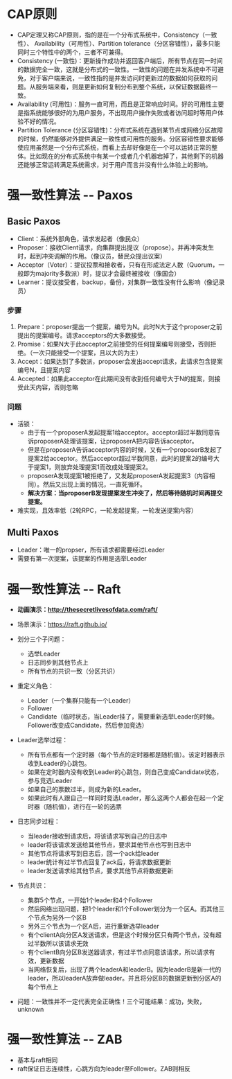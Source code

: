 # CAP原则

+ CAP定理又称CAP原则，指的是在一个分布式系统中，Consistency（一致性）、 Availability（可用性）、Partition tolerance（分区容错性），最多只能同时三个特性中的两个，三者不可兼得。
+ Consistency (一致性)：更新操作成功并返回客户端后，所有节点在同一时间的数据完全一致，这就是分布式的一致性。一致性的问题在并发系统中不可避免，对于客户端来说，一致性指的是并发访问时更新过的数据如何获取的问题。从服务端来看，则是更新如何复制分布到整个系统，以保证数据最终一致。
+ Availability (可用性)：服务一直可用，而且是正常响应时间。好的可用性主要是指系统能够很好的为用户服务，不出现用户操作失败或者访问超时等用户体验不好的情况。
+ Partition Tolerance (分区容错性)：分布式系统在遇到某节点或网络分区故障的时候，仍然能够对外提供满足一致性或可用性的服务。分区容错性要求能够使应用虽然是一个分布式系统，而看上去却好像是在一个可以运转正常的整体。比如现在的分布式系统中有某一个或者几个机器宕掉了，其他剩下的机器还能够正常运转满足系统需求，对于用户而言并没有什么体验上的影响。

# 强一致性算法 -- Paxos

## Basic Paxos

+ Client：系统外部角色，请求发起者（像民众）
+ Proposer：接收Client请求，向集群提出提议（propose）。并再冲突发生时，起到冲突调解的作用。（像议员，替民众提出议案）
+ Acceptor（Voter）：提议投票和接收者，只有在形成法定人数（Quorum，一般即为majority多数派）时，提议才会最终被接收（像国会）
+ Learner：提议接受者，backup，备份，对集群一致性没有什么影响（像记录员）

### 步骤

1. Prepare：proposer提出一个提案，编号为N。此时N大于这个proposer之前提出的提案编号。请求acceptors的大多数接受。
2. Promise：如果N大于此acceptor之前接受的任何提案编号则接受，否则拒绝。（一次只能接受一个提案，且以大的为主）
3. Accept：如果达到了多数派，proposer会发出accept请求，此请求包含提案编号N，且提案内容
4. Accepted：如果此acceptor在此期间没有收到任何编号大于N的提案，则接受此天内容，否则忽略

### 问题

+ 活锁：
  + 由于有一个proposerA发起提案1给acceptor。acceptor超过半数同意告诉proposerA处理该提案，让proposerA把内容告诉acceptor。
  + 但是在proposerA告诉acceptor内容的时候，又有一个proposerB发起了提案2给acceptor。然后acceptor超过半数同意，此时的提案2的编号大于提案1，则放弃处理提案1而改成处理提案2。
  + proposerA发现提案1被拒绝了，又发起proposerA发起提案3（内容相同）。然后又出现上面的情况，一直死循环。
  + **解决方案：当proposerB发现提案发生冲突了，然后等待随机时间再提交提案。**
+ 难实现，且效率低（2轮RPC，一轮发起提案，一轮发送提案内容）

## Multi Paxos

+ Leader：唯一的propser，所有请求都需要经过Leader
+ 需要有第一次提案，该提案的作用是选举Leader

# 强一致性算法 -- Raft

+ **动画演示：http://thesecretlivesofdata.com/raft/**
+ 场景演示：https://raft.github.io/
+ 划分三个子问题：
  + 选举Leader
  + 日志同步到其他节点上
  + 所有节点的共识一致（分区共识）
+ 重定义角色：
  + Leader（一个集群只能有一个Leader）
  + Follower
  + Candidate（临时状态，当Leader挂了，需要重新选举Leader的时候。Follower改变成Candidate，然后参加竞选）

+ Leader选举过程：
  + 所有节点都有一个定时器（每个节点的定时器都是随机值）。该定时器表示收到Leader的心跳包。
  + 如果在定时器内没有收到Leader的心跳包，则自己变成Candidate状态，参与竞选Leader
  + 如果自己的票数过半，则成为新的Leader。
  + 如果此时有人跟自己一样同时竞选Leader，那么这两个人都会在起一个定时器（随机值），进行在一轮的选票
+ 日志同步过程：
  + 当leader接收到请求后，将该请求写到自己的日志中
  + leader将该请求发送给其他节点，要求其他节点也写到日志中
  + 其他节点将请求写到日志后，回一个ack给leader
  + leader统计有过半节点回复了ack后，将请求数据更新
  + leader发送请求给其他节点，要求其他节点将数据更新
+ 节点共识：
  + 集群5个节点，一开始1个leader和4个Follower
  + 然后网络出现问题，把1个leader和1个Follower划分为一个区A。而其他三个节点为另外一个区B
  + 另外三个节点为一个区A后，进行重新选举leader
  + 有个clientA向分区A发送请求，但是这个时候分区只有两个节点，没有超过半数所以该请求无效
  + 有个clientB向分区B发送器请求，有过半节点同意该请求，所以请求有效，更新数据
  + 当网络恢复后，出现了两个leaderA和leaderB。因为leaderB是新一代的leader，所以leaderA放弃做leader。并且将分区B的数据更新到分区A的每个节点上

+ 问题：一致性并不一定代表完全正确性！三个可能结果：成功，失败，unknown

# 强一致性算法 -- ZAB

+ 基本与raft相同
+ raft保证日志连续性，心跳方向为leader至Follower。ZAB则相反